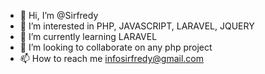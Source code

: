 - 👋 Hi, I’m @Sirfredy
- 👀 I’m interested in PHP, JAVASCRIPT, LARAVEL, JQUERY
- 🌱 I’m currently learning LARAVEL
- 💞️ I’m looking to collaborate on any php project
- 📫 How to reach me infosirfredy@gmail.com

<!---
Sirfredy/Sirfredy is a ✨ special ✨ repository because its `README.md` (this file) appears on your GitHub profile.
You can click the Preview link to take a look at your changes.
--->
